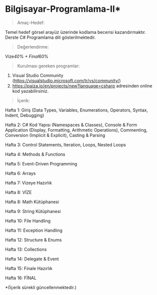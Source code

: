 ﻿# Bilgisayar-Programlama-II*

>Amaç-Hedef:

Temel hedef görsel arayüz üzerinde kodlama becerisi kazandırmaktır. Derste C# Programlama dili gösterilmektedir. 

>Değerlendirme:

Vize*40% + Final*60%

>Kurulması gereken programlar: 
1. Visual Studio Community (https://visualstudio.microsoft.com/tr/vs/community/)
2. https://paiza.io/en/projects/new?language=csharp adresinden online kod yazabilirsiniz.

>İçerik:

Hafta 1: Giriş (Data Types, Variables, Enumerations, Operators, Syntax, Indent, Debugging)

Hafta 2: C# Kod Yapısı (Namespaces & Classes), Console & Form Application (Display, Formatting, Arithmetic Operations), Commenting, Conversion (Implicit & Explicit), Casting & Parsing

Hafta 3: Control Statements, Iteration, Loops, Nested Loops

Hafta 4: Methods & Functions

Hafta 5: Event-Driven Programming

Hafta 6: Arrays

Hafta 7: Vizeye Hazırlık

Hafta 8: VİZE

Hafta 8: Math Kütüphanesi

Hafta 9: String Kütüphanesi

Hafta 10: File Handling

Hafta 11:	Exception Handling

Hafta 12: Structure & Enums

Hafta 13:	Collections

Hafta 14:	Delegate & Event

Hafta 15:	Finale Hazırlık

Hafta 16: FİNAL

*(İçerik sürekli güncellenmektedir.)
